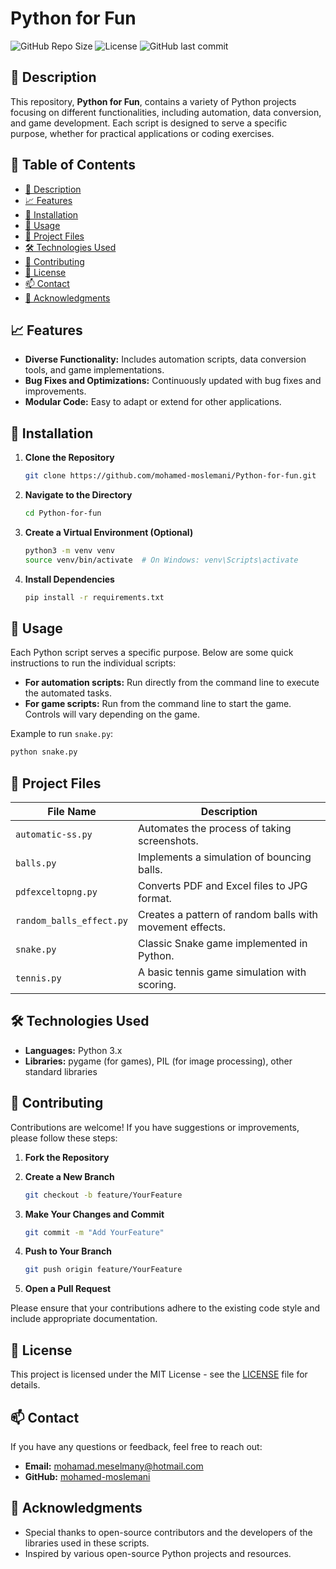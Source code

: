 
# Python for Fun

![GitHub Repo Size](https://img.shields.io/github/repo-size/mohamed-moslemani/Python-for-fun)
![License](https://img.shields.io/github/license/mohamed-moslemani/Python-for-fun)
![GitHub last commit](https://img.shields.io/github/last-commit/mohamed-moslemani/Python-for-fun)

## 🐍 Description

This repository, **Python for Fun**, contains a variety of Python projects focusing on different functionalities, including automation, data conversion, and game development. Each script is designed to serve a specific purpose, whether for practical applications or coding exercises.

## 📑 Table of Contents

- [🐍 Description](#-description)
- [📈 Features](#-features)
- [🔧 Installation](#-installation)
- [🚀 Usage](#-usage)
- [📜 Project Files](#-project-files)
- [🛠️ Technologies Used](#️-technologies-used)
- [🤝 Contributing](#-contributing)
- [📄 License](#-license)
- [📫 Contact](#-contact)
- [🙏 Acknowledgments](#-acknowledgments)

## 📈 Features

- **Diverse Functionality:** Includes automation scripts, data conversion tools, and game implementations.
- **Bug Fixes and Optimizations:** Continuously updated with bug fixes and improvements.
- **Modular Code:** Easy to adapt or extend for other applications.

## 🔧 Installation

1. **Clone the Repository**

   ```bash
   git clone https://github.com/mohamed-moslemani/Python-for-fun.git
   ```

2. **Navigate to the Directory**

   ```bash
   cd Python-for-fun
   ```

3. **Create a Virtual Environment (Optional)**

   ```bash
   python3 -m venv venv
   source venv/bin/activate  # On Windows: venv\Scripts\activate
   ```

4. **Install Dependencies**

   ```bash
   pip install -r requirements.txt
   ```

## 🚀 Usage

Each Python script serves a specific purpose. Below are some quick instructions to run the individual scripts:

- **For automation scripts:** Run directly from the command line to execute the automated tasks.
- **For game scripts:** Run from the command line to start the game. Controls will vary depending on the game.

Example to run `snake.py`:

```bash
python snake.py
```

## 📜 Project Files

| File Name             | Description                                              |
|-----------------------|----------------------------------------------------------|
| `automatic-ss.py`     | Automates the process of taking screenshots.             |
| `balls.py`            | Implements a simulation of bouncing balls.               |
| `pdfexceltopng.py`    | Converts PDF and Excel files to JPG format.              |
| `random_balls_effect.py` | Creates a pattern of random balls with movement effects. |
| `snake.py`            | Classic Snake game implemented in Python.                |
| `tennis.py`           | A basic tennis game simulation with scoring.             |

## 🛠️ Technologies Used

- **Languages:** Python 3.x
- **Libraries:** pygame (for games), PIL (for image processing), other standard libraries

## 🤝 Contributing

Contributions are welcome! If you have suggestions or improvements, please follow these steps:

1. **Fork the Repository**
2. **Create a New Branch**

   ```bash
   git checkout -b feature/YourFeature
   ```

3. **Make Your Changes and Commit**

   ```bash
   git commit -m "Add YourFeature"
   ```

4. **Push to Your Branch**

   ```bash
   git push origin feature/YourFeature
   ```

5. **Open a Pull Request**

Please ensure that your contributions adhere to the existing code style and include appropriate documentation.

## 📄 License

This project is licensed under the MIT License - see the [LICENSE](LICENSE) file for details.

## 📫 Contact

If you have any questions or feedback, feel free to reach out:

- **Email:** [mohamad.meselmany@hotmail.com](mailto:mohamad.meselmany@hotmail.com)
- **GitHub:** [mohamed-moslemani](https://github.com/mohamed-moslemani)

## 🙏 Acknowledgments

- Special thanks to open-source contributors and the developers of the libraries used in these scripts.
- Inspired by various open-source Python projects and resources.
